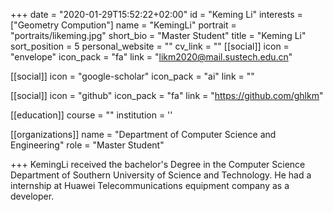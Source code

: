 +++
date = "2020-01-29T15:52:22+02:00"
id = "Keming Li"
interests = ["Geometry Compution"]
name = "KemingLi"
portrait = "portraits/likeming.jpg"
short_bio = "Master Student"
title = "Keming Li"
sort_position = 5
personal_website = ""
cv_link = ""
[[social]]
    icon = "envelope"
    icon_pack = "fa"
    link = "likm2020@mail.sustech.edu.cn"

[[social]]
    icon = "google-scholar"
    icon_pack = "ai"
    link = ""

[[social]]
    icon = "github"
    icon_pack = "fa"
    link = "https://github.com/ghlkm"

[[education]]
    course = ""
    institution = ''
 

[[organizations]]
    name = "Department of Computer Science and Engineering"
    role = "Master Student"

+++
KemingLi received the bachelor's Degree in the Computer Science Department of Southern University of Science and Technology. He had a internship at Huawei Telecommunications equipment company as a developer. 
